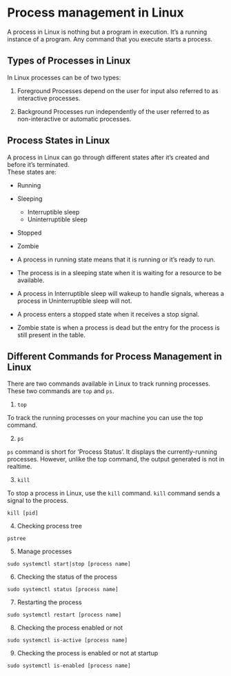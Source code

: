 # Process management in Linux

A process in Linux is nothing but a program in execution. It’s a running instance of a program. Any command that you execute starts a process.

## Types of Processes in Linux

In Linux processes can be of two types:

1. Foreground Processes
   depend on the user for input
   also referred to as interactive processes.

2. Background Processes
   run independently of the user
   referred to as non-interactive or automatic processes.

## Process States in Linux

A process in Linux can go through different states after it’s created and before it’s terminated.  
These states are:

- Running
- Sleeping

  - Interruptible sleep
  - Uninterruptible sleep

- Stopped

- Zombie

- A process in running state means that it is running or it’s ready to run.

- The process is in a sleeping state when it is waiting for a resource to be available.

- A process in Interruptible sleep will wakeup to handle signals, whereas a process in Uninterruptible sleep will not.

- A process enters a stopped state when it receives a stop signal.

- Zombie state is when a process is dead but the entry for the process is still present in the table.

## Different Commands for Process Management in Linux

There are two commands available in Linux to track running processes. These two commands are `top` and `ps`.

1. `top`

To track the running processes on your machine you can use the top command.

2. `ps`

`ps` command is short for ‘Process Status’. It displays the currently-running processes. However, unlike the top command, the output generated is not in realtime.

3. `kill`

To stop a process in Linux, use the `kill` command. `kill` command sends a signal to the process.

`kill [pid]`

4. Checking process tree

`pstree`

5. Manage processes

`sudo systemctl start|stop [process name]`

6. Checking the status of the process

`sudo systemctl status [process name]`

7. Restarting the process

`sudo systemctl restart [process name]`

8. Checking the process enabled or not

`sudo systemctl is-active [process name]`

9. Checking the process is enabled or not at startup

`sudo systemctl is-enabled [process name]`

